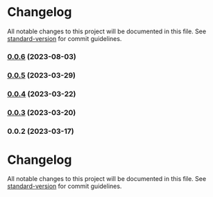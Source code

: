 # Changelog

All notable changes to this project will be documented in this file. See [standard-version](https://github.com/conventional-changelog/standard-version) for commit guidelines.

### [0.0.6](https://github.com/SethEden/Haystacks-TT/compare/v0.0.5...v0.0.6) (2023-08-03)

### [0.0.5](https://github.com/SethEden/Haystacks-TT/compare/v0.0.4...v0.0.5) (2023-03-29)

### [0.0.4](https://github.com/SethEden/Haystacks-TT/compare/v0.0.3...v0.0.4) (2023-03-22)

### [0.0.3](https://github.com/SethEden/HaystacksTT/compare/v0.0.2...v0.0.3) (2023-03-20)

### 0.0.2 (2023-03-17)

# Changelog

All notable changes to this project will be documented in this file. See [standard-version](https://github.com/conventional-changelog/standard-version) for commit guidelines.
